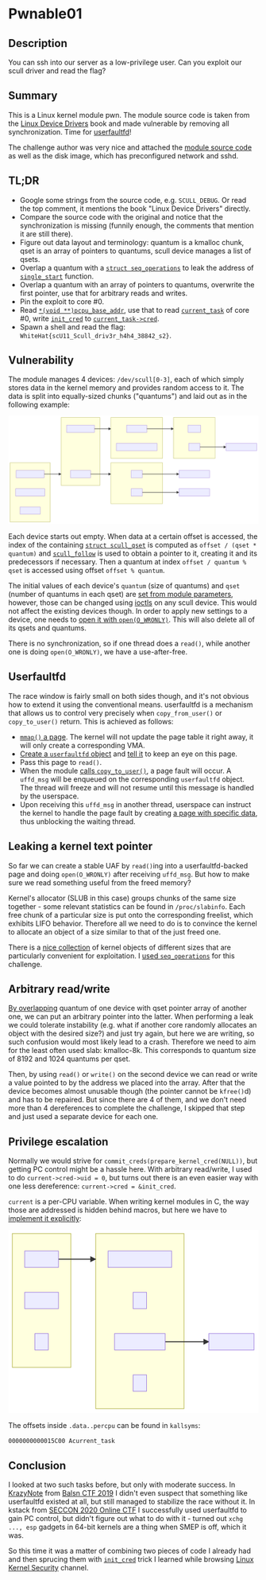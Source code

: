 # Pwnable01

## Description

You can ssh into our server as a low-privilege user. Can you exploit our scull
driver and read the flag?

## Summary

This is a Linux kernel module pwn. The module source code is taken from the [
Linux Device Drivers](
https://www.oreilly.com/library/view/linux-device-drivers/0596005903/ch03.html
) book and made vulnerable by removing all synchronization. Time for [
userfaultfd](
https://www.kernel.org/doc/html/latest/admin-guide/mm/userfaultfd.html
)!

The challenge author was very nice and attached the [module source code](
scull-vuln) as well as the disk image, which has preconfigured network and
sshd.

## TL;DR

* Google some strings from the source code, e.g. `SCULL_DEBUG`. Or read the top
  comment, it mentions the book "Linux Device Drivers" directly.
* Compare the source code with the original and notice that the synchronization
  is missing (funnily enough, the comments that mention it are still there).
* Figure out data layout and terminology: quantum is a kmalloc chunk, qset is
  an array of pointers to quantums, scull device manages a list of qsets.
* Overlap a quantum with a [`struct seq_operations`](
  https://elixir.bootlin.com/linux/v5.0/source/include/linux/seq_file.h#L32
  ) to leak the address of [`single_start`](
  https://elixir.bootlin.com/linux/v5.0/C/ident/single_start) function.
* Overlap a quantum with an array of pointers to quantums, overwrite the first
  pointer, use that for arbitrary reads and writes.
* Pin the exploit to core #0.
* Read [`*(void **)pcpu_base_addr`](
  https://elixir.bootlin.com/linux/v5.0/source/mm/percpu.c#L132
  ), use that to read [`current_task`](
  https://elixir.bootlin.com/linux/v5.0/source/arch/x86/include/asm/current.h#L11
  ) of core #0, write [`init_cred`](
  https://elixir.bootlin.com/linux/v5.0/source/kernel/cred.c#L45) to
  [`current_task->cred`](
  https://elixir.bootlin.com/linux/v5.0/source/include/linux/sched.h#L838).
* Spawn a shell and read the flag:
  `WhiteHat{scU11_Scull_driv3r_h4h4_38842_s2}`.

## Vulnerability

The module manages 4 devices: `/dev/scull[0-3]`, each of which simply stores
data in the kernel memory and provides random access to it. The data is split
into equally-sized chunks ("quantums") and laid out as in the following
example:

![Data layout](diagrams/scull.svg "Data layout")

Each device starts out empty. When data at a certain offset is accessed, the
index of the containing [`struct scull_qset`](scull-vuln/scull.h#L82) is
computed as `offset / (qset * quantum)` and [`scull_follow`](
scull-vuln/main.c#L286) is used to obtain a pointer to it, creating it and its
predecessors if necessary. Then a quantum at index `offset / quantum % qset` is
accessed using offset `offset % quantum`.

The initial values of each device's `quantum` (size of quantums) and `qset`
(number of quantums in each qset) are [set from module parameters](
scull-vuln/main.c#L252), however, those can be changed using [ioctls](
scull-vuln/main.c#L511) on any scull device. This would not affect the
existing devices though. In order to apply new settings to a device, one needs
to [open it with `open(O_WRONLY)`](scull-vuln/main.c#L273). This will also
delete all of its qsets and quantums.

There is no synchronization, so if one thread does a `read()`, while another
one is doing `open(O_WRONLY)`, we have a use-after-free.

## Userfaultfd

The race window is fairly small on both sides though, and it's not obvious how
to extend it using the conventional means. userfaultfd is a mechanism that
allows us to control very precisely when `copy_from_user()` or
`copy_to_user()` return. This is achieved as follows:

* [`mmap()` a page](pwnit.c#L78). The kernel will not update the page table it
  right away, it will only create a corresponding VMA.
* [Create a `userfaultfd` object](pwnit.c#L91) and [tell it](pwnit.c#L102)
  to keep an eye on this page.
* Pass this page to `read()`.
* When the module [calls `copy_to_user()`](scull-vuln/main.c#L346), a page
  fault will occur. A `uffd_msg` will be enqueued on the corresponding
  `userfaultfd` object. The thread will freeze and will not resume until this
  message is handled by the userspace.
* Upon receiving this `uffd_msg` in another thread, userspace can instruct the
  kernel to handle the page fault by creating [a page with specific data](
  pwnit.c#L65), thus unblocking the waiting thread.

## Leaking a kernel text pointer

So far we can create a stable UAF by `read()`ing into a userfaultfd-backed page
and doing `open(O_WRONLY)` after receiving `uffd_msg`. But how to make sure we
read something useful from the freed memory?

Kernel's allocator (SLUB in this case) groups chunks of the same size
together - some relevant statistics can be found in `/proc/slabinfo`. Each
free chunk of a particular size is put onto the corresponding freelist, which
exhibits LIFO behavior. Therefore all we need to do is to convince the kernel
to allocate an object of a size similar to that of the just freed one.

There is a [nice collection](
https://ptr-yudai.hatenablog.com/entry/2020/03/16/165628) of kernel objects of
different sizes that are particularly convenient for exploitation. I [used
`seq_operations`](pwnit.c#L183) for this challenge.

## Arbitrary read/write

[By overlapping](pwnit.c#L228) quantum of one device with qset pointer array of
another one, we can put an arbitrary pointer into the latter. When performing a
leak we could tolerate instability (e.g. what if another core randomly
allocates an object with the desired size?) and just try again, but here we are
writing, so such confusion would most likely lead to a crash. Therefore we need
to aim for the least often used slab: kmalloc-8k. This corresponds to quantum
size of 8192 and 1024 quantums per qset.

Then, by using `read()` or `write()` on the second device we can read or write
a value pointed to by the address we placed into the array. After that the
device becomes almost unusable though (the pointer cannot be `kfree()`d) and
has to be repaired. But since there are 4 of them, and we don't need more than
4 dereferences to  complete the challenge, I skipped that step and just used a
separate device for each one.

## Privilege escalation

Normally we would strive for `commit_creds(prepare_kernel_cred(NULL))`, but
getting  PC control might be a hassle here. With arbitrary read/write, I used
to do `current->cred->uid = 0`, but turns out there is an even easier way with
one less dereference: `current->cred = &init_cred`.

`current` is a per-CPU variable. When writing kernel modules in C, the way
those  are addressed is hidden behind macros, but here we have to [implement it
explicitly](pwnit.c#L266):

![percpu](diagrams/percpu.svg "percpu")

The offsets inside `.data..percpu` can be found in `kallsyms`:

```
0000000000015C00 Acurrent_task
```

## Conclusion

I looked at two such tasks before, but only with moderate success. In [
KrazyNote](../../2019.10.05-Balsn_CTF_2019/KrazyNote) from [Balsn CTF 2019](
https://ctftime.org/event/811) I didn't even suspect that something like
userfaultfd existed at all, but still managed to stabilize the race without it.
In kstack from [SECCON 2020 Online CTF](https://ctftime.org/event/1119) I
successfully used userfaultfd to gain PC control, but didn't figure out what
to do with it - turned out `xchg ..., esp` gadgets in 64-bit kernels are a
thing when SMEP is off, which it was.

So this time it was a matter of combining two pieces of code I already had and
then sprucing them with [`init_cred`](
https://elixir.bootlin.com/linux/v5.0/source/kernel/cred.c#L45) trick I learned
while browsing [Linux Kernel Security](https://t.me/linkersec) channel.
